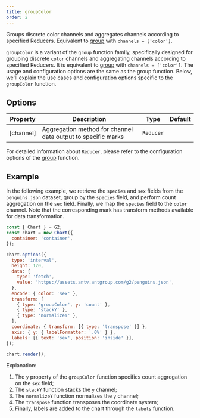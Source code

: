 ```yaml
---
title: groupColor
order: 2
---
```


Groups discrete color channels and aggregates channels according to specified Reducers. Equivalent to [group](/en/manual/core/transform/group) with `channels = ['color']`.

`groupColor` is a variant of the `group` function family, specifically designed for grouping discrete `color` channels and aggregating channels according to specified Reducers. It is equivalent to [group](/en/manual/core/transform/group) with `channels = ['color']`. The usage and configuration options are the same as the group function. Below, we'll explain the use cases and configuration options specific to the `groupColor` function.

## Options

| Property  | Description                                                  | Type      | Default |
| --------- | ------------------------------------------------------------ | --------- | ------- |
| [channel] | Aggregation method for channel data output to specific marks | `Reducer` |         |

For detailed information about `Reducer`, please refer to the configuration options of the [group](/en/manual/core/transform/group) function.

## Example

In the following example, we retrieve the `species` and `sex` fields from the `penguins.json` dataset, group by the `species` field, and perform count aggregation on the `sex` field. Finally, we map the `species` field to the `color` channel. Note that the corresponding mark has transform methods available for data transformation.

```js | ob { inject: true }
const { Chart } = G2;
const chart = new Chart({
  container: 'container',
});

chart.options({
  type: 'interval',
  height: 120,
  data: {
    type: 'fetch',
    value: 'https://assets.antv.antgroup.com/g2/penguins.json',
  },
  encode: { color: 'sex' },
  transform: [
    { type: 'groupColor', y: 'count' },
    { type: 'stackY' },
    { type: 'normalizeY' },
  ],
  coordinate: { transform: [{ type: 'transpose' }] },
  axis: { y: { labelFormatter: '.0%' } },
  labels: [{ text: 'sex', position: 'inside' }],
});

chart.render();
```

Explanation:

1. The `y` property of the `groupColor` function specifies count aggregation on the `sex` field;
2. The `stackY` function stacks the `y` channel;
3. The `normalizeY` function normalizes the `y` channel;
4. The `transpose` function transposes the coordinate system;
5. Finally, labels are added to the chart through the `labels` function.
